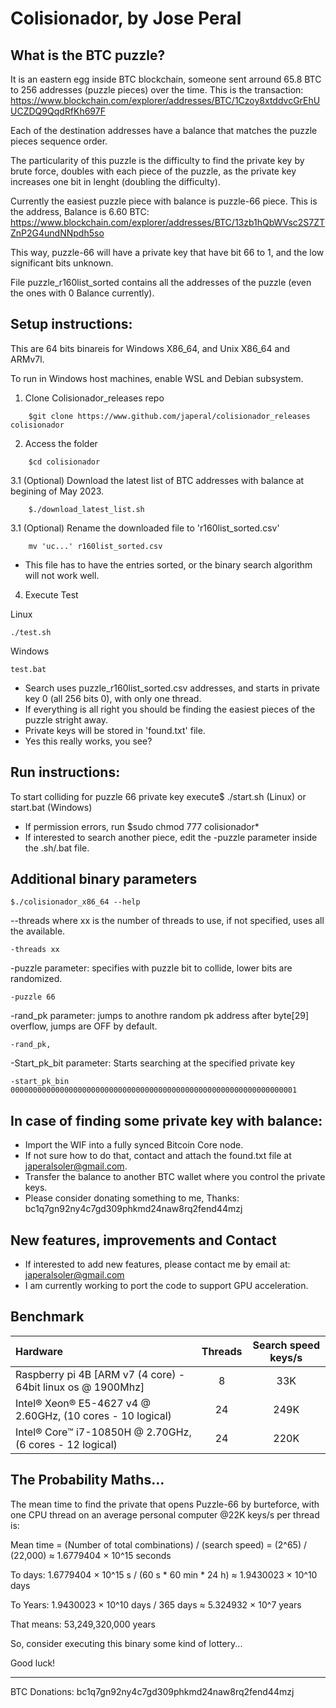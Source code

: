 # Colisionador, by Jose Peral

## What is the BTC puzzle?
It is an eastern egg inside BTC blockchain, someone sent arround 65.8 BTC to 256 addresses (puzzle pieces) over the time.
This is the transaction: https://www.blockchain.com/explorer/addresses/BTC/1Czoy8xtddvcGrEhUUCZDQ9QqdRfKh697F

Each of the destination addresses have a balance that matches the puzzle pieces sequence order.

The particularity of this puzzle is the difficulty to find the private key by brute force, doubles with each piece of the puzzle, as the private key increases one bit in lenght (doubling the difficulty).

Currently the easiest puzzle piece with balance is puzzle-66 piece. This is the address, Balance is 6.60 BTC: 
https://www.blockchain.com/explorer/addresses/BTC/13zb1hQbWVsc2S7ZTZnP2G4undNNpdh5so

This way, puzzle-66 will have a private key that have bit 66 to 1, and the low significant bits unknown.

File puzzle_r160list_sorted contains all the addresses of the puzzle (even the ones with 0 Balance currently).

## Setup instructions:
This are 64 bits binareis for Windows X86_64, and Unix X86_64 and ARMv7l.

To run in Windows host machines, enable WSL and Debian subsystem.

1. Clone Colisionador_releases repo 
```
    $git clone https://www.github.com/japeral/colisionador_releases colisionador
```

2. Access the folder
```
    $cd colisionador
```

3.1 (Optional) Download the latest list of BTC addresses with balance at begining of May 2023.
```
    $./download_latest_list.sh
```

3.1 (Optional) Rename the downloaded file to 'r160list_sorted.csv'
```
    mv 'uc...' r160list_sorted.csv
```
* This file has to have the entries sorted, or the binary search algorithm will not work well.

4. Execute Test

Linux
```
./test.sh
```
Windows
```
test.bat
```

* Search uses puzzle_r160list_sorted.csv addresses, and starts in private key 0 (all 256 bits 0), with only one thread.
* If everything is all right you should be finding the easiest pieces of the puzzle stright away. 
* Private keys will be stored in 'found.txt' file.
* Yes this really works, you see?

## Run instructions:
To start colliding for puzzle 66 private key execute$ ./start.sh (Linux) or start.bat (Windows)
* If permission errors, run $sudo chmod 777 colisionador*
* If interested to search another piece, edit the -puzzle parameter inside the .sh/.bat file.

## Additional binary parameters
```
$./colisionador_x86_64 --help
```
--threads where xx is the number of threads to use, if not specified, uses all the available.
```
-threads xx
```
-puzzle parameter: specifies with puzzle bit to collide, lower bits are randomized.
```
-puzzle 66
```
-rand_pk parameter: jumps to anothre random pk address after byte[29] overflow, jumps are OFF by default.
```
-rand_pk,    
```
-Start_pk_bit parameter: Starts searching at the specified private key
```
-start_pk_bin 0000000000000000000000000000000000000000000000000000000000000001
```

## In case of finding some private key with balance:
* Import the WIF into a fully synced Bitcoin Core node. 
* If not sure how to do that, contact and attach the found.txt file at japeralsoler@gmail.com.
* Transfer the balance to another BTC wallet where you control the private keys.
* Please consider donating something to me, Thanks: bc1q7gn92ny4c7gd309phkmd24naw8rq2fend44mzj

## New features, improvements and Contact
* If interested to add new features, please contact me by email at: japeralsoler@gmail.com
* I am currently working to port the code to support GPU acceleration.

## Benchmark
|                           Hardware                            | Threads | Search speed keys/s |
| :-------------------------------------------------------------| :-----: | :-----------------: |
| Raspberry pi 4B [ARM v7 (4 core) - 64bit linux os @ 1900Mhz]  |    8    |         33K         |
| Intel® Xeon® E5-4627 v4 @ 2.60GHz, (10 cores - 10 logical)    |   24    |        249K         |
| Intel® Core™ i7-10850H @ 2.70GHz, (6 cores - 12 logical)      |   24    |        220K         | 

## The Probability Maths...
The mean time to find the private that opens Puzzle-66 by burteforce, with one CPU thread on an average personal computer @22K keys/s per thread is:

Mean time = (Number of total combinations) / (search speed) = (2^65) / (22,000) ≈ 1.6779404 × 10^15 seconds

To days: 1.6779404 × 10^15 s / (60 s * 60 min * 24 h) ≈ 1.9430023 × 10^10 days

To Years: 1.9430023 × 10^10 days / 365 days ≈ 5.324932 × 10^7 years

That means: 53,249,320,000 years

So, consider executing this binary some kind of lottery...

Good luck!

----------------------------------------------------------------
BTC Donations: bc1q7gn92ny4c7gd309phkmd24naw8rq2fend44mzj